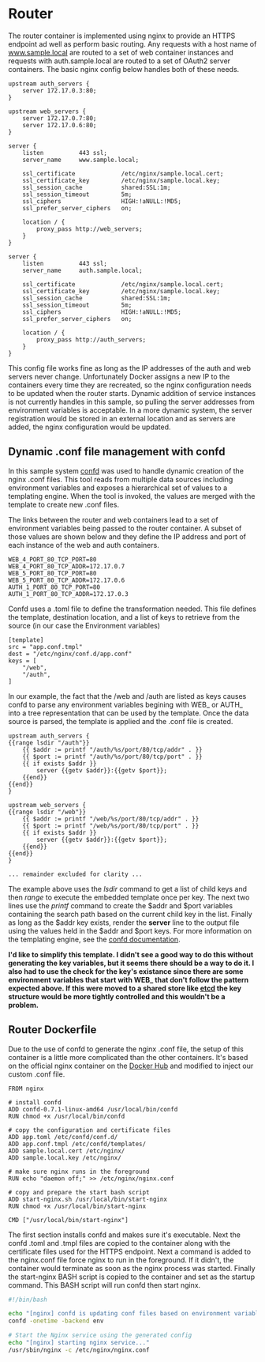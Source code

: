 # Router

The router container is implemented using nginx to provide an HTTPS endpoint ad well as perform basic routing.  Any requests with a host name of www.sample.local are routed to a set of web container instances and requests with auth.sample.local are routed to a set of OAuth2 server containers. The basic nginx config below handles both of these needs.

```
upstream auth_servers {
    server 172.17.0.3:80;
}

upstream web_servers {
    server 172.17.0.7:80;
    server 172.17.0.6:80;
}

server {
    listen          443 ssl;
    server_name     www.sample.local;

    ssl_certificate             /etc/nginx/sample.local.cert;
    ssl_certificate_key         /etc/nginx/sample.local.key;
    ssl_session_cache           shared:SSL:1m;
    ssl_session_timeout         5m;
    ssl_ciphers                 HIGH:!aNULL:!MD5;
    ssl_prefer_server_ciphers   on;

    location / {
        proxy_pass http://web_servers;
    }
}

server {
    listen          443 ssl;
    server_name     auth.sample.local;

    ssl_certificate             /etc/nginx/sample.local.cert;
    ssl_certificate_key         /etc/nginx/sample.local.key;
    ssl_session_cache           shared:SSL:1m;
    ssl_session_timeout         5m;
    ssl_ciphers                 HIGH:!aNULL:!MD5;
    ssl_prefer_server_ciphers   on;

    location / {
        proxy_pass http://auth_servers;
    }
}
```

This config file works fine as long as the IP addresses of the auth and web servers never change.  Unfortunately Docker assigns a new IP to the containers every time they are recreated, so the nginx configuration needs to be updated when the router starts.  Dynamic addition of service instances is not currently handles in this sample, so pulling the server addresses from environment variables is acceptable.  In a more dynamic system, the server registration would be stored in an external location and as servers are added, the nginx configuration would be updated.

## Dynamic .conf file management with confd

In this sample system [confd](https://github.com/kelseyhightower/confd) was used to handle dynamic creation of the nginx .conf files.  This tool reads from multiple data sources including environment variables and exposes a hierarchical set of values to a templating engine.  When the tool is invoked, the values are merged with the template to create new .conf files.

The links between the router and web containers lead to a set of environment variables being passed to the router container.  A subset of those values are shown below and they define the IP address and port of each instance of the web and auth containers.

```
WEB_4_PORT_80_TCP_PORT=80
WEB_4_PORT_80_TCP_ADDR=172.17.0.7
WEB_5_PORT_80_TCP_PORT=80
WEB_5_PORT_80_TCP_ADDR=172.17.0.6
AUTH_1_PORT_80_TCP_PORT=80
AUTH_1_PORT_80_TCP_ADDR=172.17.0.3
```

Confd uses a .toml file to define the transformation needed.  This file defines the template, destination location, and a list of keys to retrieve from the source (in our case the Environment variables)

```
[template]
src = "app.conf.tmpl"
dest = "/etc/nginx/conf.d/app.conf"
keys = [
    "/web",
    "/auth",
]
```

In our example, the fact that the /web and /auth are listed as keys causes confd to parse any environment variables begining with WEB_ or AUTH_ into a tree representation that can be used by the template.  Once the data source is parsed, the template is applied and the .conf file is created.

```
upstream auth_servers {
{{range lsdir "/auth"}}
    {{ $addr := printf "/auth/%s/port/80/tcp/addr" . }}
    {{ $port := printf "/auth/%s/port/80/tcp/port" . }}
    {{ if exists $addr }}
        server {{getv $addr}}:{{getv $port}};
    {{end}}
{{end}}
}

upstream web_servers {
{{range lsdir "/web"}}  
    {{ $addr := printf "/web/%s/port/80/tcp/addr" . }}
    {{ $port := printf "/web/%s/port/80/tcp/port" . }}
    {{ if exists $addr }}
        server {{getv $addr}}:{{getv $port}};
    {{end}}
{{end}}
}

... remainder excluded for clarity ...
```

The example above uses the *lsdir* command to get a list of child keys and then *range* to execute the embedded template once per key.  The next two lines use the *printf* command to create the $addr and $port variables containing the search path based on the current child key in the list.  Finally as long as the $addr key exists, render the **server** line to the output file using the values held in the $addr and $port keys.  For more information on the templating engine, see the [confd documentation](https://github.com/kelseyhightower/confd/blob/master/docs/templates.md).

**I'd like to simplify this template.  I didn't see a good way to do this without generating the key variables, but it seems there should be a way to do it.  I also had to use the check for the key's existance since there are some environment variables that start with WEB_ that don't follow the pattern expected above.  If this were moved to a shared store like [etcd](https://github.com/coreos/etcd) the key structure would be more tightly controlled and this wouldn't be a problem.**

## Router Dockerfile

Due to the use of confd to generate the nginx .conf file, the setup of this container is a little more complicated than the other containers.  It's based on the official nginx container on the [Docker Hub](https://hub.docker.com/account/signup/) and modified to inject our custom .conf file.

```
FROM nginx

# install confd
ADD confd-0.7.1-linux-amd64 /usr/local/bin/confd
RUN chmod +x /usr/local/bin/confd

# copy the configuration and certificate files
ADD app.toml /etc/confd/conf.d/
ADD app.conf.tmpl /etc/confd/templates/
ADD sample.local.cert /etc/nginx/
ADD sample.local.key /etc/nginx/

# make sure nginx runs in the foreground
RUN echo "daemon off;" >> /etc/nginx/nginx.conf

# copy and prepare the start bash script
ADD start-nginx.sh /usr/local/bin/start-nginx
RUN chmod +x /usr/local/bin/start-nginx

CMD ["/usr/local/bin/start-nginx"]
```

The first section installs confd and makes sure it's executable.  Next the confd .toml and .tmpl files are copied to the container along with the certificate files used for the HTTPS endpoint.  Next a command is added to the nginx.conf file force nginx to run in the foreground.  If it didn't, the container would terminate as soon as the nginx process was started.  Finally the start-nginx BASH script is copied to the container and set as the startup command.  This BASH script will run confd then start nginx.

```BASH
#!/bin/bash

echo "[nginx] confd is updating conf files based on environment variables..."
confd -onetime -backend env

# Start the Nginx service using the generated config
echo "[nginx] starting nginx service..."
/usr/sbin/nginx -c /etc/nginx/nginx.conf
```

